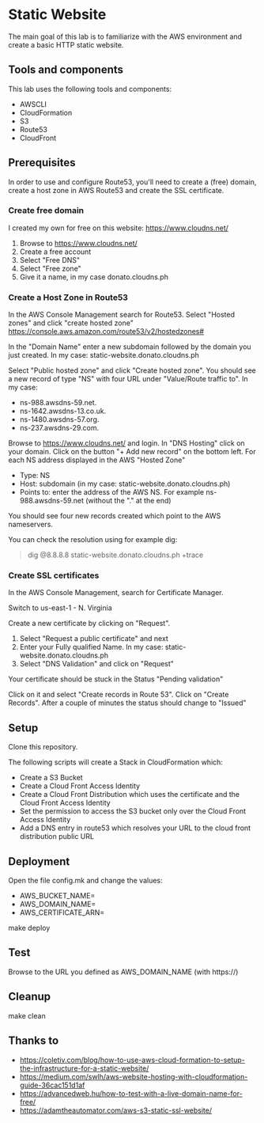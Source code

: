 # Static Website

The main goal of this lab is to familiarize with the AWS environment and create a basic HTTP static website.

## Tools and components

This lab uses the following tools and components:

- AWSCLI
- CloudFormation
- S3
- Route53
- CloudFront

## Prerequisites

In order to use and configure Route53, you'll need to create a (free) domain, create a host zone in AWS Route53 and create the SSL certificate.

### Create free domain

I created my own for free on this website: https://www.cloudns.net/

1. Browse to https://www.cloudns.net/
2. Create a free account
3. Select "Free DNS"
4. Select "Free zone"
5. Give it a name, in my case donato.cloudns.ph

### Create a Host Zone in Route53

In the AWS Console Management search for Route53.
Select "Hosted zones" and click "create hosted zone"
https://console.aws.amazon.com/route53/v2/hostedzones#

In the "Domain Name" enter a new subdomain followed by the domain you just created.
In my case: static-website.donato.cloudns.ph

Select "Public hosted zone" and click "Create hosted zone".
You should see a new record of type "NS" with four URL under "Value/Route traffic to".
In my case:

- ns-988.awsdns-59.net.
- ns-1642.awsdns-13.co.uk.
- ns-1480.awsdns-57.org.
- ns-237.awsdns-29.com.

Browse to https://www.cloudns.net/ and login.
In "DNS Hosting" click on your domain.
Click on the button "+ Add new record" on the bottom left.
For each NS address displayed in the AWS "Hosted Zone"

- Type: NS
- Host: subdomain (in my case: static-website.donato.cloudns.ph)
- Points to: enter the address of the AWS NS. For example ns-988.awsdns-59.net (without the "." at the end)

You should see four new records created which point to the AWS nameservers.

You can check the resolution using for example dig:

> dig @8.8.8.8 static-website.donato.cloudns.ph +trace

### Create SSL certificates

In the AWS Console Management, search for Certificate Manager.

Switch to us-east-1 - N. Virginia

Create a new certificate by clicking on "Request".

1. Select "Request a public certificate" and next
2. Enter your Fully qualified Name. In my case: static-website.donato.cloudns.ph
3. Select "DNS Validation" and click on "Request"

Your certificate should be stuck in the Status "Pending validation"

Click on it and select "Create records in Route 53".
Click on "Create Records".
After a couple of minutes the status should change to "Issued"

## Setup

Clone this repository.

The following scripts will create a Stack in CloudFormation which:

- Create a S3 Bucket
- Create a Cloud Front Access Identity
- Create a Cloud Front Distribution which uses the certificate and the Cloud Front Access Identity
- Set the permission to access the S3 bucket only over the Cloud Front Access Identity
- Add a DNS entry in route53 which resolves your URL to the cloud front distribution public URL

## Deployment

Open the file config.mk and change the values:

- AWS_BUCKET_NAME= <this must be a unique name>
- AWS_DOMAIN_NAME= <URL of your website>
- AWS_CERTIFICATE_ARN= <ARN of your certificate>

make deploy

## Test

Browse to the URL you defined as AWS_DOMAIN_NAME (with https://)

## Cleanup

make clean

## Thanks to

- https://coletiv.com/blog/how-to-use-aws-cloud-formation-to-setup-the-infrastructure-for-a-static-website/
- https://medium.com/swlh/aws-website-hosting-with-cloudformation-guide-36cac151d1af
- https://advancedweb.hu/how-to-test-with-a-live-domain-name-for-free/
- https://adamtheautomator.com/aws-s3-static-ssl-website/
